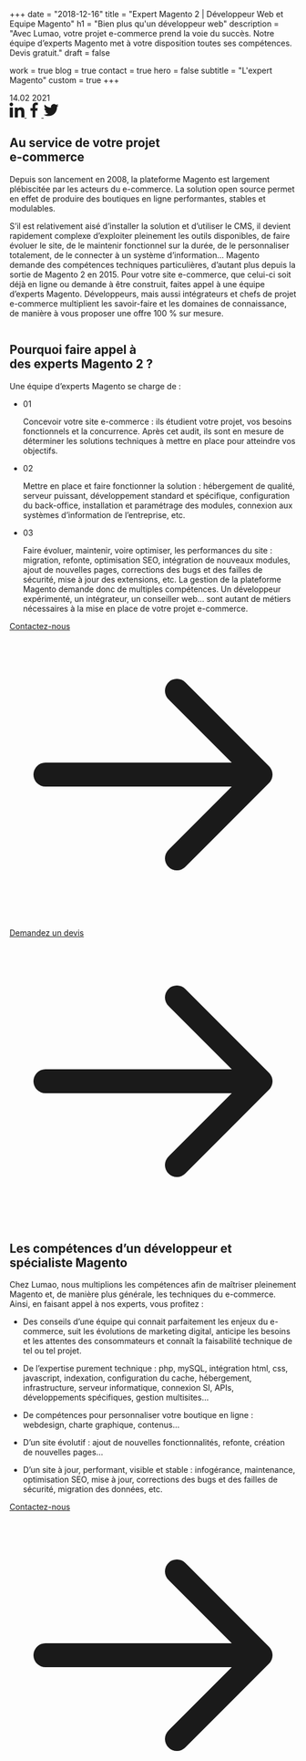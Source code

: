 +++
date = "2018-12-16"
title = "Expert Magento 2 | Développeur Web et Equipe Magento"
h1 = "Bien plus qu'un développeur web"
description = "Avec Lumao, votre projet e-commerce prend la voie du succès. Notre équipe d’experts Magento met à votre disposition toutes ses compétences. Devis gratuit."
draft = false

work = true
blog = true
contact = true
hero = false
subtitle = "L'expert Magento"
custom = true
+++

<section class="px-8 mx-auto md:container lg:mt-20">
	<div class="relative w-full">
		<span class="hidden lg:block mr-0 bg-gray-200 w-2/5 h-1/2 absolute left-10 -top-14 -z-1 rounded-3xl"></span>
		<div class="rounded-3xl overflow-hidden flex justify-center mx-8">
			<img alt="" src="/images/blog/placeholder-1.jpg" class="max-w-none md:max-w-full max-h-400 md:max-h-full" draggable="false"/>
		</div>
	</div>
</section>

<section class="relative max-w-screen-xl mx-auto md:px-0 mb-12 lg:mb-24">
	<div class="mx-auto relative lg:absolute -top-10 lg:-top-36 lg:left-28 xl:left-36 2xl:left-0 font-accent bg-white shadow-theme rounded-3xl px-8 md:px-14 py-10 w-3/4 sm:w-1/2 md:w-1/3 lg:w-3/12">
		<span class="text-4xl mr-1">14.02</span>
		<span>2021</span>
		<span class="divider mt-4 mb-8"></span>
		<div class="flex justify-between space-x-4">
			<a href="" class="text-primary flex items-center justify-center bg-primary-light w-14 h-14 rounded-lg">
				<svg height="26" fill="currentColor" viewBox="0 0 24 24" width="26" xmlns="http://www.w3.org/2000/svg"><path d="m23.994 24v-.001h.006v-8.802c0-4.306-.927-7.623-5.961-7.623-2.42 0-4.044 1.328-4.707 2.587h-.07v-2.185h-4.773v16.023h4.97v-7.934c0-2.089.396-4.109 2.983-4.109 2.549 0 2.587 2.384 2.587 4.243v7.801z"/><path d="m.396 7.977h4.976v16.023h-4.976z"/><path d="m2.882 0c-1.591 0-2.882 1.291-2.882 2.882s1.291 2.909 2.882 2.909 2.882-1.318 2.882-2.909c-.001-1.591-1.292-2.882-2.882-2.882z"/></svg>
			</a>
			<a href="" class="text-primary flex items-center justify-center bg-primary-light w-14 h-14 rounded-lg">
				<svg height="26" fill="currentColor" viewBox="0 0 24 24" width="26" xmlns="http://www.w3.org/2000/svg"><path d="m15.997 3.985h2.191v-3.816c-.378-.052-1.678-.169-3.192-.169-3.159 0-5.323 1.987-5.323 5.639v3.361h-3.486v4.266h3.486v10.734h4.274v-10.733h3.345l.531-4.266h-3.877v-2.939c.001-1.233.333-2.077 2.051-2.077z"/></svg>
			</a>
			<a href="" class="text-primary flex items-center justify-center bg-primary-light w-14 h-14 rounded-lg">
				<svg height="26" width="26" fill="currentColor" viewBox="0 0 512 512" xmlns="http://www.w3.org/2000/svg"><path d="M512,97.248c-19.04,8.352-39.328,13.888-60.48,16.576c21.76-12.992,38.368-33.408,46.176-58.016
						c-20.288,12.096-42.688,20.64-66.56,25.408C411.872,60.704,384.416,48,354.464,48c-58.112,0-104.896,47.168-104.896,104.992
						c0,8.32,0.704,16.32,2.432,23.936c-87.264-4.256-164.48-46.08-216.352-109.792c-9.056,15.712-14.368,33.696-14.368,53.056
						c0,36.352,18.72,68.576,46.624,87.232c-16.864-0.32-33.408-5.216-47.424-12.928c0,0.32,0,0.736,0,1.152
						c0,51.008,36.384,93.376,84.096,103.136c-8.544,2.336-17.856,3.456-27.52,3.456c-6.72,0-13.504-0.384-19.872-1.792
						c13.6,41.568,52.192,72.128,98.08,73.12c-35.712,27.936-81.056,44.768-130.144,44.768c-8.608,0-16.864-0.384-25.12-1.44
						C46.496,446.88,101.6,464,161.024,464c193.152,0,298.752-160,298.752-298.688c0-4.64-0.16-9.12-0.384-13.568
						C480.224,136.96,497.728,118.496,512,97.248z"/></svg>
			</a>
		</div>
	</div>
	<div class="container lg:w-7/12 mx-auto lg:mr-0 lg:ml-auto px-8">
		<h2 class="lg-title mt-8 lg:mt-20">Au service de votre projet<br><span class="text-primary">e-commerce</span></h2>
		<span class="divider relative lg:-left-12 w-9 lg:w-24 my-6 lg:my-10"></span>
		<p class="text-lg mb-8 font-bold leading-8">Depuis son lancement en 2008, la plateforme Magento est largement plébiscitée par les acteurs du e-commerce. La solution open source permet en effet de produire des boutiques en ligne performantes, stables et modulables.</p>
		<p class="leading-8">S’il est relativement aisé d’installer la solution et d’utiliser le CMS, il devient rapidement complexe d’exploiter pleinement les outils disponibles, de faire évoluer le site, de le maintenir fonctionnel sur la durée, de le personnaliser totalement, de le connecter à un système d’information… Magento demande des compétences techniques particulières, d’autant plus depuis la sortie de Magento 2 en 2015. Pour votre site e-commerce, que celui-ci soit déjà en ligne ou demande à être construit, faites appel à une équipe d’experts Magento. Développeurs, mais aussi intégrateurs et chefs de projet e-commerce multiplient les savoir-faire et les domaines de connaissance, de manière à vous proposer une offre 100 % sur mesure.</p>
	</div>
	<img src="/images/dots.png" class="hidden lg:block absolute w-48 -left-1/4 ml-8 mt-16" alt="" />
	<div class="container lg:w-7/12 mx-auto lg:mr-0 lg:ml-auto px-8">
		<h2 class="lg-title mt-8 lg:mt-20">Pourquoi faire appel à<br><span class="text-primary">des experts</span> Magento 2 ?</h2>
		<span class="divider relative lg:-left-12 w-9 lg:w-24 my-6 lg:my-10"></span>
		<p class="text-lg mb-8 font-bold">Une équipe d’experts Magento se charge de :</p>
		<ul>
			<li class="relative pb-4 md:pb-8 flex items-baseline">
				<div class="lg:absolute lg:-left-10 leading-8">
					<span class="text-primary text-lg font-bold font-accent mr-6">01</span>
				</div>
				<p class="leading-8"><span class="font-bold">Concevoir votre site e-commerce :</span> ils étudient votre projet, vos besoins fonctionnels et la concurrence. Après cet audit, ils sont en mesure de déterminer les solutions techniques à mettre en place pour atteindre vos objectifs.</p>
			</li>
			<li class="relative pb-4 md:pb-8 flex items-baseline">
				<div class="lg:absolute lg:-left-10 leading-8">
					<span class="text-primary text-lg font-bold font-accent mr-6">02</span>
				</div>
				<p class="leading-8"><span class="font-bold">Mettre en place et faire fonctionner la solution :</span> hébergement de qualité, serveur puissant, développement standard et spécifique, configuration du back-office, installation et paramétrage des modules, connexion aux systèmes d’information de l’entreprise, etc.</p>
			</li>
			<li class="relative pb-4 md:pb-8 flex items-baseline">
				<div class="lg:absolute lg:-left-10 leading-8">
					<span class="text-primary text-lg font-bold font-accent mr-6">03</span>
				</div>
				<p class="leading-8"><span class="font-bold">Faire évoluer, maintenir, voire optimiser, les performances du site :</span> migration, refonte, optimisation SEO, intégration de nouveaux modules, ajout de nouvelles pages, corrections des bugs et des failles de sécurité, mise à jour des extensions, etc. La gestion de la plateforme Magento demande donc de multiples compétences. Un développeur expérimenté, un intégrateur, un conseiller web… sont autant de métiers nécessaires à la mise en place de votre projet e-commerce.</p>
			</li>
		</ul>
		<a href="/post/contact/" class="inline-flex text-primary highlighted-label">
			<span>Contactez-nous</span>
			<svg xmlns="http://www.w3.org/2000/svg" fill="none" viewBox="0 0 24 24" stroke="currentColor" class="w-4 ml-2">
				<path stroke-linecap="round" stroke-linejoin="round" stroke-width="2" d="M14 5l7 7m0 0l-7 7m7-7H3" />
			</svg>
			<span class="w-0 h-0.5 bg-primary absolute -bottom-0.5 group-hover:w-full transition-all"></span>
		</a>
	</div>
</section>

<section class="relative max-w-screen-xl mx-8 lg:mx-auto md:px-0">
	<img alt="" src="/images/blog/placeholder-2.jpg" class="rounded-3xl lg:absolute w-full lg:w-1/4 transform lg:-translate-y-full pb-8" draggable="false"/>
	<span class="hidden lg:block bg-gray-200 w-1/5 h-2/3 absolute -left-16 -z-1 rounded-3xl transform -translate-y-80"></span>
	<img alt="" src="/images/blog/placeholder-3.jpg" class="rounded-3xl w-full" draggable="false"/>
</section>

<section class="relative max-w-screen-xl mx-auto md:px-0 mb-24">
	<div class="flex justify-center lg:absolute mt-8">
		<a href="/post/contact/" class="btn btn-primary-transparent">
			<span>Demandez un devis</span>
			<svg xmlns="http://www.w3.org/2000/svg" fill="none" viewBox="0 0 24 24" stroke="currentColor" class="w-4 ml-2 fill-current">
				<path stroke-linecap="round" stroke-linejoin="round" stroke-width="2" d="M14 5l7 7m0 0l-7 7m7-7H3" />
			</svg>
		</a>
	</div>
	<div class="container lg:w-7/12 mx-auto lg:mr-0 lg:ml-auto px-8">
		<h2 class="lg-title mt-8 lg:mt-20"><span class="text-primary">Les compétences</span> d’un développeur et spécialiste Magento</h2>
		<span class="divider relative lg:-left-12 w-9 lg:w-24 my-6 lg:my-10"></span>
		<p class="mb-8 leading-8">Chez Lumao, nous multiplions les compétences afin de maîtriser pleinement Magento et, de manière plus générale, les techniques du e-commerce. Ainsi, en faisant appel à nos experts, vous profitez :</p>
		<ul>
			<li class="relative pb-4 md:pb-8 flex items-baseline">
				<div class="leading-8">
					<span class="relative block w-4 h-4 rounded-full border-4 border-primary mr-6"></span>
				</div>
				<p class="leading-8"><span class="font-bold">Des conseils d’une équipe qui connait parfaitement les enjeux</span> du e-commerce, suit les évolutions de marketing digital, anticipe les besoins et les attentes des consommateurs et connaît la faisabilité technique de tel ou tel projet.</p>
			</li>
			<li class="relative pb-4 md:pb-8 flex items-baseline">
				<div class="leading-8">
					<span class="relative block w-4 h-4 rounded-full border-4 border-primary mr-6"></span>
				</div>
				<p class="leading-8"><span class="font-bold">De l’expertise purement technique :</span> php, mySQL, intégration html, css, javascript, indexation, configuration du cache, hébergement, infrastructure, serveur informatique, connexion SI, APIs, développements spécifiques, gestion multisites…</p>
			</li>
			<li class="relative pb-4 md:pb-8 flex items-baseline">
				<div class="leading-8">
					<span class="relative block w-4 h-4 rounded-full border-4 border-primary mr-6"></span>
				</div>
				<p class="leading-8"><span class="font-bold">De compétences pour personnaliser votre boutique en ligne : </span> webdesign, charte graphique, contenus…</p>
			</li>
			<li class="relative pb-4 md:pb-8 flex items-baseline">
				<div class="leading-8">
					<span class="relative block w-4 h-4 rounded-full border-4 border-primary mr-6"></span>
				</div>
				<p class="leading-8"><span class="font-bold">D’un site évolutif :</span> ajout de nouvelles fonctionnalités, refonte, création de nouvelles pages…</p>
			</li>
			<li class="relative pb-4 md:pb-8 flex items-baseline">
				<div class="leading-8">
					<span class="relative block w-4 h-4 rounded-full border-4 border-primary mr-6"></span>
				</div>
				<p class="leading-8"><span class="font-bold">D’un site à jour, performant, visible et stable : infogérance, maintenance, optimisation SEO, mise à jour, corrections des bugs et des failles de sécurité, migration des données, etc.</p>
			</li>
		</ul>
		<a href="/post/contact/" class="hidden sm:inline-flex text-primary highlighted-label">
			<span>Contactez-nous</span>
			<svg xmlns="http://www.w3.org/2000/svg" fill="none" viewBox="0 0 24 24" stroke="currentColor" class="w-4 ml-2">
				<path stroke-linecap="round" stroke-linejoin="round" stroke-width="2" d="M14 5l7 7m0 0l-7 7m7-7H3" />
			</svg>
			<span class="w-0 h-0.5 bg-primary absolute -bottom-0.5 group-hover:w-full transition-all"></span>
		</a>
	</div>
	<img src="/images/dots.png" class="hidden lg:block absolute w-48 -left-1/4 bottom-32 ml-8" alt="" />
</section>